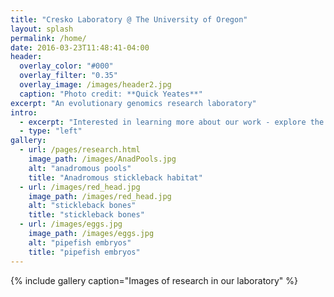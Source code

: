 ```yaml
---
title: "Cresko Laboratory @ The University of Oregon"
layout: splash
permalink: /home/
date: 2016-03-23T11:48:41-04:00
header:
  overlay_color: "#000"
  overlay_filter: "0.35"
  overlay_image: /images/header2.jpg
  caption: "Photo credit: **Quick Yeates**"
excerpt: "An evolutionary genomics research laboratory"
intro:
  - excerpt: "Interested in learning more about our work - explore the links above"
  - type: "left"
gallery:
  - url: /pages/research.html
    image_path: /images/AnadPools.jpg
    alt: "anadromous pools"
    title: "Anadromous stickleback habitat"
  - url: /images/red_head.jpg
    image_path: /images/red_head.jpg
    alt: "stickleback bones"
    title: "stickleback bones"
  - url: /images/eggs.jpg
    image_path: /images/eggs.jpg
    alt: "pipefish embryos"
    title: "pipefish embryos"
---
```


{% include gallery caption="Images of research in our laboratory" %}